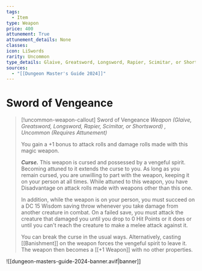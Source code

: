 ```yaml
---
tags:
  - Item
type: Weapon
price: 400
attunement: True
attunement_details: None
classes:
icon: LiSwords
rarity: Uncommon
type_details: Glaive, Greatsword, Longsword, Rapier, Scimitar, or Shortsword
sources: 
  - "[[Dungeon Master's Guide 2024]]"
---
```

# Sword of Vengeance
>[!uncommon-weapon-callout] Sword of Vengeance
>_Weapon (Glaive, Greatsword, Longsword, Rapier, Scimitar, or Shortsword) , Uncommon (Requires Attunement)_
>
>You gain a +1 bonus to attack rolls and damage rolls made with this magic weapon.
>
>**_Curse._** This weapon is cursed and possessed by a vengeful spirit. Becoming attuned to it extends the curse to you. As long as you remain cursed, you are unwilling to part with the weapon, keeping it on your person at all times. While attuned to this weapon, you have Disadvantage on attack rolls made with weapons other than this one.
>
>In addition, while the weapon is on your person, you must succeed on a DC 15 Wisdom saving throw whenever you take damage from another creature in combat. On a failed save, you must attack the creature that damaged you until you drop to 0 Hit Points or it does or until you can't reach the creature to make a melee attack against it.
>
>You can break the curse in the usual ways. Alternatively, casting [[Banishment]] on the weapon forces the vengeful spirit to leave it. The weapon then becomes a [[+1 Weapon]] with no other properties.
>


![[dungeon-masters-guide-2024-banner.avif|banner]]